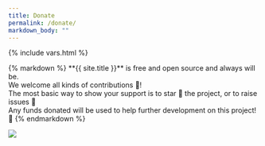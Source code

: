 ```yaml
---
title: Donate
permalink: /donate/
markdown_body: ""
---
```

{% include vars.html %}

<div class="markdown-body">{% markdown %}
**{{ site.title }}** is free and open source and always will be.<br />
We welcome all kinds of contributions 🙌!<br />
The most basic way to show your support is to star 🌟 the project, or to raise issues 💬<br />
Any funds donated will be used to help further development on this project! 💝
{% endmarkdown %}<span></span></div>

<p>
  <a class="donate" target="_blank" href="https://www.paypal.com/cgi-bin/webscr?cmd=_s-xclick&hosted_button_id={{ site.paypal-button-id }}">
    <img src="{{ site.baseurl }}/img/paypal.png" />
  </a>
</p>